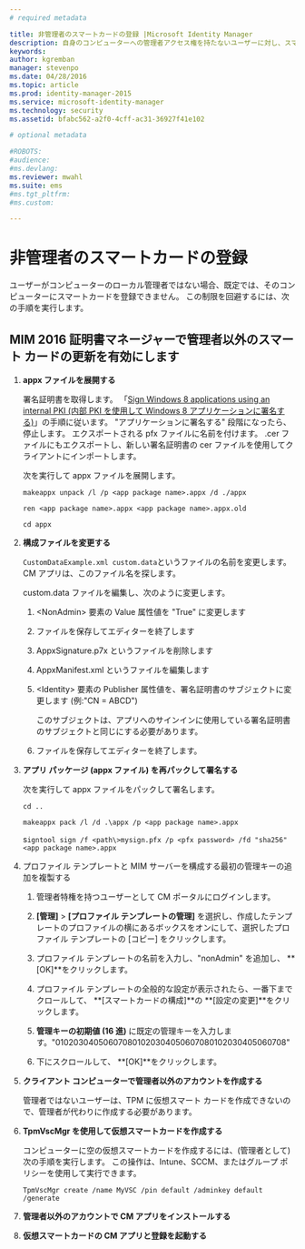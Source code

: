 ```yaml
---
# required metadata

title: 非管理者のスマートカードの登録 |Microsoft Identity Manager
description: 自身のコンピューターへの管理者アクセス権を持たないユーザーに対し、スマートカードを登録して証明書マネージャーを使用できるようにする方法について説明します。
keywords:
author: kgremban
manager: stevenpo
ms.date: 04/28/2016
ms.topic: article
ms.prod: identity-manager-2015
ms.service: microsoft-identity-manager
ms.technology: security
ms.assetid: bfabc562-a2f0-4cff-ac31-36927f41e102

# optional metadata

#ROBOTS:
#audience:
#ms.devlang:
ms.reviewer: mwahl
ms.suite: ems
#ms.tgt_pltfrm:
#ms.custom:

---
```


# 非管理者のスマートカードの登録
ユーザーがコンピューターのローカル管理者ではない場合、既定では、そのコンピューターにスマートカードを登録できません。 この制限を回避するには、次の手順を実行します。

## MIM 2016 証明書マネージャーで管理者以外のスマート カードの更新を有効にします

1.  **appx ファイルを展開する**

    署名証明書を取得します。 「[Sign Windows 8 applications using an internal PKI (内部 PKI を使用して Windows 8 アプリケーションに署名する)](http://blogs.technet.com/b/deploymentguys/archive/2013/06/14/signing-windows-8-applications-using-an-internal-pki.aspx)」の手順に従います。 "アプリケーションに署名する" 段階になったら、停止します。 エクスポートされる pfx ファイルに名前を付けます。 .cer ファイルにもエクスポートし、新しい署名証明書の cer ファイルを使用してクライアントにインポートします。

    次を実行して appx ファイルを展開します。

    `makeappx unpack /l /p <app package name>.appx /d ./appx`

    `ren <app package name>.appx <app package name>.appx.old`

    `cd appx`

2.  **構成ファイルを変更する**

    `CustomDataExample.xml custom.data`というファイルの名前を変更します。 CM アプリは、このファイル名を探します。

    custom.data ファイルを編集し、次のように変更します。

    1.  &lt;NonAdmin&gt; 要素の Value 属性値を "True" に変更します

    2.  ファイルを保存してエディターを終了します

    3.  AppxSignature.p7x というファイルを削除します

    4.  AppxManifest.xml というファイルを編集します

    5.  &lt;Identity&gt; 要素の Publisher 属性値を、署名証明書のサブジェクトに変更します (例:"CN = ABCD")

        このサブジェクトは、アプリへのサインインに使用している署名証明書のサブジェクトと同じにする必要があります。

    6.  ファイルを保存してエディターを終了します。

3.  **アプリ パッケージ (appx ファイル) を再パックして署名する**

    次を実行して appx ファイルをパックして署名します。

    `cd ..`

    `makeappx pack /l /d .\appx /p <app package name>.appx`

    s`igntool sign /f <path\>mysign.pfx /p <pfx password> /fd "sha256" <app package name>.appx`

4.  プロファイル テンプレートと MIM サーバーを構成する最初の管理キーの追加を複製する

    1.  管理者特権を持つユーザーとして CM ポータルにログインします。

    2.  **[管理]** &gt; **[プロファイル テンプレートの管理]** を選択し、作成したテンプレートのプロファイルの横にあるボックスをオンにして、選択したプロファイル テンプレートの [コピー] をクリックします。

    3.  プロファイル テンプレートの名前を入力し、"nonAdmin" を追加し、 **[OK]**をクリックします。

    4.  プロファイル テンプレートの全般的な設定が表示されたら、一番下までクロールして、 **[スマートカードの構成]**の **[設定の変更]**をクリックします。

    5.  **管理キーの初期値 (16 進)** に既定の管理キーを入力します。"010203040506070801020304050607080102030405060708"

    6.  下にスクロールして、 **[OK]**をクリックします。

5.  **クライアント コンピューターで管理者以外のアカウントを作成する**

    管理者ではないユーザーは、TPM に仮想スマート カードを作成できないので、管理者が代わりに作成する必要があります。

6.  **TpmVscMgr を使用して仮想スマートカードを作成する**

    コンピューターに空の仮想スマートカードを作成するには、(管理者として) 次の手順を実行します。 この操作は、Intune、SCCM、またはグループ ポリシーを使用して実行できます。

    `TpmVscMgr create /name MyVSC /pin default /adminkey default /generate`

7.  **管理者以外のアカウントで CM アプリをインストールする**

8.  **仮想スマートカードの CM アプリと登録を起動する**


<!--HONumber=Apr16_HO2-->


